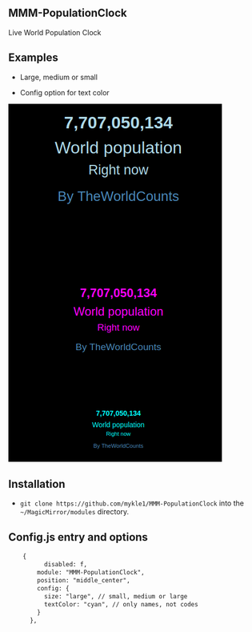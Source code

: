 ## MMM-PopulationClock

Live World Population Clock

## Examples

* Large, medium or small

* Config option for text color

![](images/1.png)

## Installation

* `git clone https://github.com/mykle1/MMM-PopulationClock` into the `~/MagicMirror/modules` directory.

## Config.js entry and options

```
    {
          disabled: f,
        module: "MMM-PopulationClock",
        position: "middle_center",
        config: {
          size: "large", // small, medium or large
          textColor: "cyan", // only names, not codes
        }
      },
```

